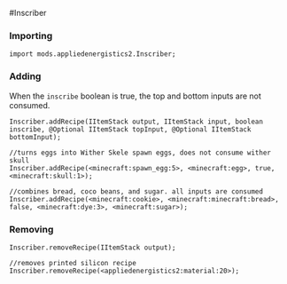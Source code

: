 #Inscriber

### Importing

```
import mods.appliedenergistics2.Inscriber;
```

### Adding
When the `inscribe` boolean is true, the top and bottom inputs are not consumed. 
```
Inscriber.addRecipe(IItemStack output, IItemStack input, boolean inscribe, @Optional IItemStack topInput, @Optional IItemStack bottomInput);

//turns eggs into Wither Skele spawn eggs, does not consume wither skull
Inscriber.addRecipe(<minecraft:spawn_egg:5>, <minecraft:egg>, true, <minecraft:skull:1>);

//combines bread, coco beans, and sugar. all inputs are consumed
Inscriber.addRecipe(<minecraft:cookie>, <minecraft:minecraft:bread>, false, <minecraft:dye:3>, <minecraft:sugar>);
```

### Removing

```
Inscriber.removeRecipe(IItemStack output);

//removes printed silicon recipe 
Inscriber.removeRecipe(<appliedenergistics2:material:20>); 
```